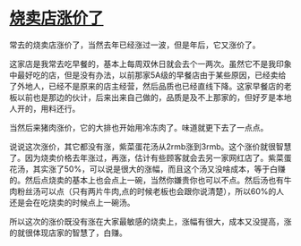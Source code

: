 # [烧卖店涨价了](https://github.com/bonfy/gitblog/issues/11)

常去的烧卖店涨价了，当然去年已经涨过一波，但是年后，它又涨价了。

这家店是我常去吃早餐的，基本上每周双休日就会去个一两次。虽然它不是我印象中最好吃的店，但是没有办法，以前那家5A级的早餐店由于某些原因，已经卖给了外地人，已经不是原来的店主经营，然后品质也已经直线下降。这家早餐店的老板以前也是那边的伙计，后来出来自己做的，品质是及不上那家的，但好歹是本地人开的，用料还行。

当然后来猪肉涨价，它的大排也开始用冷冻肉了。味道就更下去了一点点。

说说这次涨价，其它都没有涨，紫菜蛋花汤从2rmb涨到3rmb。这个涨价就很智慧了。因为烧卖价格去年涨过，再涨，估计有些顾客就会去另一家网红店了。紫菜蛋花汤，其实涨了50%，可以说是很大的涨幅，而且这个汤又没啥成本，等于白赚的。然后点烧卖的基本上也会点上一碗，当然你嫌贵你也可以不点。然后汤也有牛肉粉丝汤可以点（只有两片牛肉,点的时候老板也会跟你说清楚），所以60%的人还是会在吃烧卖的时候点上一碗汤。

所以这次的涨价既没有涨在大家最敏感的烧卖上，涨幅有很大，成本又没提高，涨的就很体现店家的智慧了，白赚。